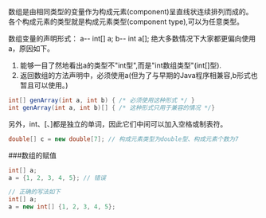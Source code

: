 数组是由相同类型的变量作为构成元素(component)呈直线状连续排列而成的。
各个构成元素的类型就是构成元素类型(component type),可以为任意类型。

数组变量的声明形式：
a-- int[] a;
b-- int a[];
绝大多数情况下大家都更偏向使用a，原因如下。
1. 能够一目了然地看出a的类型不"int型",而是"int数组类型"(int[]型).
2. 返回数组的方法声明中，必须使用a(但为了与早期的Java程序相兼容,b形式也暂且可以使用。)

```java
int[] genArray(int a, int b) { /* 必须使用这种形式 */ }
int genArray(int a, int b)[] { /* 这种形式只用于兼容的情况 */}
```
另外，int、[、]都是独立的单词，因此它们中间可以加入空格或制表符。

```java
double[] c = new double[7]; // 构成元素类型为double型、构成元素个数为7
```


###数组的赋值
```java
int[] a;
a = {1, 2, 3, 4, 5}; // 错误

// 正确的写法如下
int[] a;
a = new int[] {1, 2, 3, 4, 5};
```
